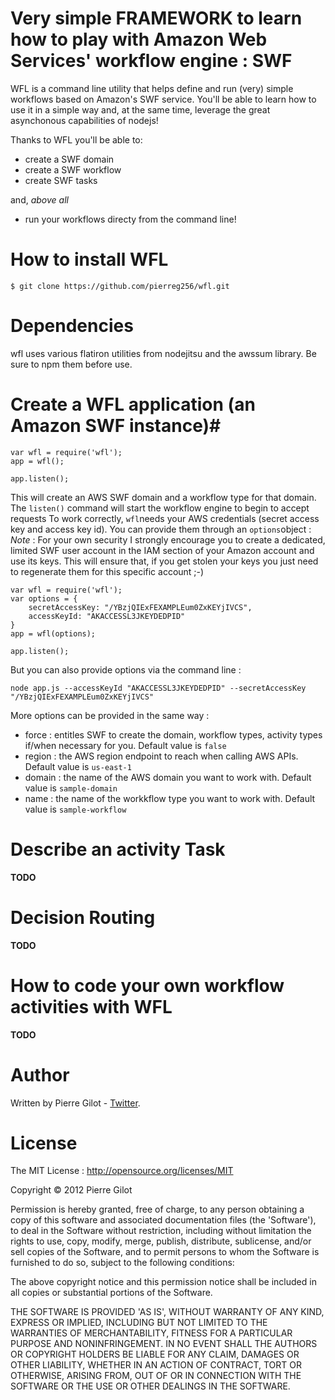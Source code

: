 # Very simple FRAMEWORK to learn how to play with Amazon Web Services' workflow engine : SWF #

WFL is a command line utility that helps define and run (very) simple workflows based on Amazon's SWF service. 
You'll be able to learn how to use it in a simple way and, at the same time, leverage the great asynchonous capabilities
of nodejs!

Thanks to WFL you'll be able to:
* create a SWF domain
* create a SWF workflow
* create SWF tasks

and, *above all*
* run your workflows directy from the command line!

# How to install WFL #

    $ git clone https://github.com/pierreg256/wfl.git

# Dependencies #
wfl uses various flatiron utilities from nodejitsu and the awssum library. Be sure to npm them before use.

# Create a WFL application (an Amazon SWF instance)#

    var wfl = require('wfl');
    app = wfl();

    app.listen();

This will create an AWS SWF domain and a workflow type for that domain. The ```listen()``` command will start the workflow engine to begin to accept requests
To work correctly, ```wfl```needs your AWS credentials (secret access key and access key id). 
You can provide them through an ```options```object :
*Note* : For your own security I strongly encourage you to create a dedicated, limited SWF user account in the IAM section of your Amazon account and use its keys.
This will ensure that, if you get stolen your keys you just need to regenerate them for this specific account ;-)

    var wfl = require('wfl');
    var options = {
        secretAccessKey: "/YBzjQIExFEXAMPLEum0ZxKEYjIVCS",
        accessKeyId: "AKACCESSL3JKEYDEDPID"
    }
    app = wfl(options);

    app.listen();

But you can also provide options via the command line :

    node app.js --accessKeyId "AKACCESSL3JKEYDEDPID" --secretAccessKey "/YBzjQIExFEXAMPLEum0ZxKEYjIVCS"

More options can be provided in the same way :
* force : entitles SWF to create the domain, workflow types, activity types if/when necessary for you. Default value is ```false```
* region : the AWS region endpoint to reach when calling AWS APIs. Default value is ```us-east-1```
* domain : the name of the AWS domain you want to work with. Default value is ```sample-domain```
* name : the name of the workkflow type you want to work with. Default value is ```sample-workflow```

# Describe an activity Task  #

**TODO**

# Decision Routing #

**TODO**

# How to code your own workflow activities with WFL

**TODO**


# Author #

Written by Pierre Gilot - [Twitter](https://twitter.com/pierreg256).

# License #

The MIT License : http://opensource.org/licenses/MIT

Copyright &copy; 2012 Pierre Gilot

Permission is hereby granted, free of charge, to any person obtaining a copy of this software and associated
documentation files (the 'Software'), to deal in the Software without restriction, including without limitation the
rights to use, copy, modify, merge, publish, distribute, sublicense, and/or sell copies of the Software, and to permit
persons to whom the Software is furnished to do so, subject to the following conditions:

The above copyright notice and this permission notice shall be included in all copies or substantial portions of the
Software.

THE SOFTWARE IS PROVIDED 'AS IS', WITHOUT WARRANTY OF ANY KIND, EXPRESS OR IMPLIED, INCLUDING BUT NOT LIMITED TO THE
WARRANTIES OF MERCHANTABILITY, FITNESS FOR A PARTICULAR PURPOSE AND NONINFRINGEMENT. IN NO EVENT SHALL THE AUTHORS OR
COPYRIGHT HOLDERS BE LIABLE FOR ANY CLAIM, DAMAGES OR OTHER LIABILITY, WHETHER IN AN ACTION OF CONTRACT, TORT OR
OTHERWISE, ARISING FROM, OUT OF OR IN CONNECTION WITH THE SOFTWARE OR THE USE OR OTHER DEALINGS IN THE SOFTWARE.



